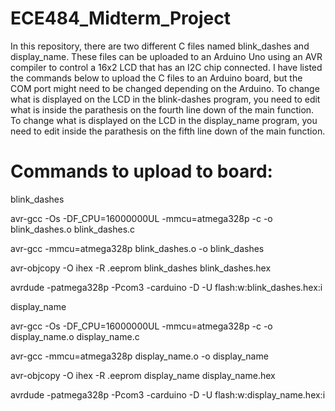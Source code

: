# ECE484_Midterm_Project
In this repository, there are two different C files named blink_dashes and display_name. These files can be uploaded to an Arduino Uno using an AVR compiler to control a 16x2 LCD that has an I2C chip connected. I have listed the commands below to upload the C files to an Arduino board, but the COM port might need to be changed depending on the Arduino. To change what is displayed on the LCD in the blink-dashes program, you need to edit what is inside the parathesis on the fourth line down of the main function. To change what is displayed on the LCD in the display_name program, you need to edit inside the parathesis on the fifth line down of the main function.

# Commands to upload to board:

blink_dashes

avr-gcc -Os -DF_CPU=16000000UL -mmcu=atmega328p -c -o blink_dashes.o blink_dashes.c

avr-gcc -mmcu=atmega328p blink_dashes.o -o blink_dashes

avr-objcopy -O ihex -R .eeprom blink_dashes blink_dashes.hex

avrdude -patmega328p -Pcom3 -carduino -D -U flash:w:blink_dashes.hex:i

display_name

avr-gcc -Os -DF_CPU=16000000UL -mmcu=atmega328p -c -o display_name.o display_name.c

avr-gcc -mmcu=atmega328p display_name.o -o display_name

avr-objcopy -O ihex -R .eeprom display_name display_name.hex

avrdude -patmega328p -Pcom3 -carduino -D -U flash:w:display_name.hex:i


